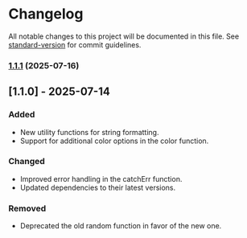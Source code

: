 # Changelog

All notable changes to this project will be documented in this file. See [standard-version](https://github.com/conventional-changelog/standard-version) for commit guidelines.

### [1.1.1](https://github.com/shailesh-04/shmaker/compare/v1.1.0...v1.1.1) (2025-07-16)

## [1.1.0] - 2025-07-14
### Added
- New utility functions for string formatting.
- Support for additional color options in the color function.

### Changed
- Improved error handling in the catchErr function.
- Updated dependencies to their latest versions.

### Removed
- Deprecated the old random function in favor of the new one.